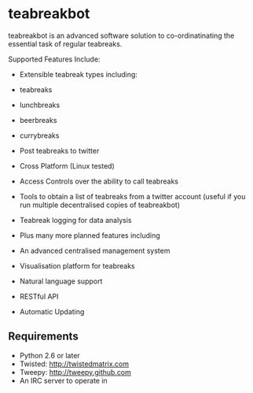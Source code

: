 # teabreakbot #

teabreakbot is an advanced software solution to co-ordinatinating the essential task of regular teabreaks.

Supported Features Include:

 * Extensible teabreak types including:
  * teabreaks
  * lunchbreaks
  * beerbreaks
  * currybreaks
 * Post teabreaks to twitter
 * Cross Platform (Linux tested)
 * Access Controls over the ability to call teabreaks
 * Tools to obtain a list of teabreaks from a twitter account (useful if you run multiple decentralised copies of teabreakbot)
 * Teabreak logging for data analysis

 * Plus many more planned features including
  * An advanced centralised management system
  * Visualisation platform for teabreaks
  * Natural language support
  * RESTful API
  * Automatic Updating

## Requirements ##

* Python 2.6 or later
* Twisted: http://twistedmatrix.com
* Tweepy: http://tweepy.github.com
* An IRC server to operate in
